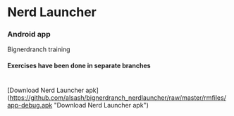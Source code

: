 # Nerd Launcher
### Android app
Bignerdranch training

#### Exercises have been done in separate branches

#
[Download Nerd Launcher apk]
(https://github.com/alsash/bignerdranch_nerdlauncher/raw/master/rmfiles/app-debug.apk
 "Download Nerd Launcher apk")
